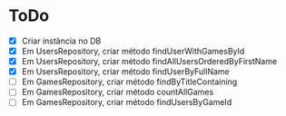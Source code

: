 # ToDo

- [x] Criar instância no DB
- [x] Em UsersRepository, criar método findUserWithGamesById
- [x] Em UsersRepository, criar método findAllUsersOrderedByFirstName
- [x] Em UsersRepository, criar método findUserByFullName
- [ ] Em GamesRepository, criar método findByTitleContaining
- [ ] Em GamesRepository, criar método countAllGames
- [ ] Em GamesRepository, criar método findUsersByGameId